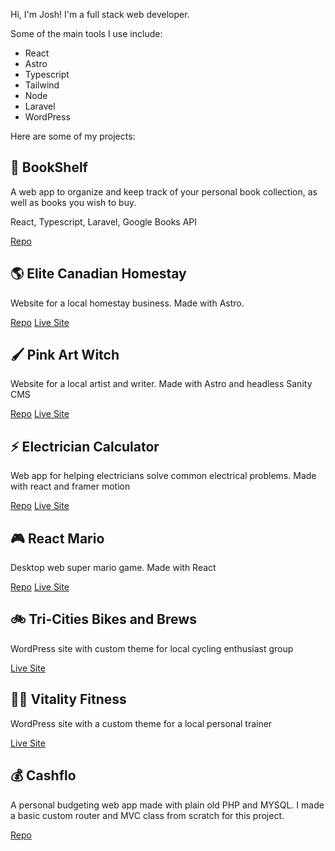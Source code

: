 Hi, I'm Josh! I'm a full stack web developer. 

Some of the main tools I use include:
- React
- Astro
- Typescript
- Tailwind
- Node
- Laravel
- WordPress

Here are some of my projects:

## 📖 BookShelf
A web app to organize and keep track of your personal book collection, as well as books you wish to buy.

React, Typescript, Laravel, Google Books API

[Repo](https://github.com/kaye360/bookshelf-app)

## 🌎 Elite Canadian Homestay
Website for a local homestay business. Made with Astro.

[Repo](https://github.com/kaye360/elite-canadian-homestay)
[Live Site](https://elitehomestay.com)

## 🖌️ Pink Art Witch
Website for a local artist and writer. Made with Astro and headless Sanity CMS

[Repo](https://github.com/kaye360/pinkartwitch)
[Live Site](https://pinkartwitch.com)

## ⚡ Electrician Calculator
Web app for helping electricians solve common electrical problems. Made with react and framer motion

[Repo](https://github.com/kaye360/elec-calc)
[Live Site](https://elec-calc.netlify.app/)

## 🎮 React Mario
Desktop web super mario game. Made with React

[Repo](https://github.com/kaye360/react-mario)
[Live Site](https://react-mario.netlify.app/)

## 🚲 Tri-Cities Bikes and Brews
WordPress site with custom theme for local cycling enthusiast group

[Live Site](https://bikesandbrews.ca)

## 💪🏻 Vitality Fitness
WordPress site with a custom theme for a local personal trainer

[Live Site](https://vitality-fitness.ca)

## 💰 Cashflo
A personal budgeting web app made with plain old PHP and MYSQL. I made a basic custom router and MVC class from scratch for this project.

[Repo](https://github.com/kaye360/CashFlo)

